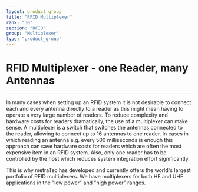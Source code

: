 ```yaml
---
layout: product_group
title: "RFID Multiplexer"
rank: "30"
section: "RFID"
group: "Multiplexer"
type: "product_group"
---
```

# RFID Multiplexer - one Reader, many Antennas
***

In many cases when setting up an RFID system it is not desirable to connect each and every antenna directly to a reader as this might mean having to operate a very large number of readers. To reduce complexity and hardware costs for readers dramatically, the use of a multiplexer can make sense. A multiplexer is a switch that switches the antennas connected to the reader, allowing to connect up to 16 antennas to one reader. In cases in which reading an antenna e.g. every 500 milliseconds is enough this approach can save hardware costs for readers which are often the most expensive item in an RFID system. Also, only one reader has to be controlled by the host which reduces system integration effort significantly.

This is why metraTec has developed and currently offers the world's largest portfolio of RFID multiplexers. We have multiplexers for both HF and UHF applications in the "low power" and "high power" ranges.
